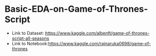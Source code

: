 # Basic-EDA-on-Game-of-Thrones-Script
- Link to Dataset: https://www.kaggle.com/albenft/game-of-thrones-script-all-seasons
- Link to Notebook:https://www.kaggle.com/rajnaruka0698/game-of-thrones
